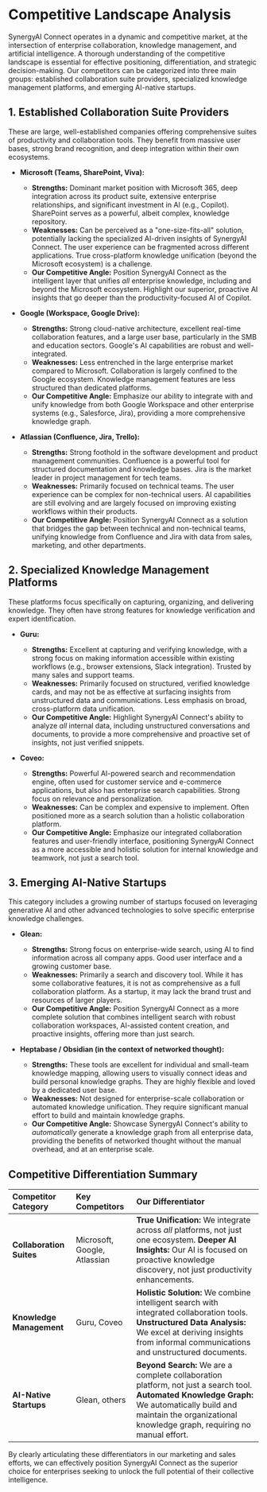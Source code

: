 # Competitive Landscape Analysis

SynergyAI Connect operates in a dynamic and competitive market, at the intersection of enterprise collaboration, knowledge management, and artificial intelligence. A thorough understanding of the competitive landscape is essential for effective positioning, differentiation, and strategic decision-making. Our competitors can be categorized into three main groups: established collaboration suite providers, specialized knowledge management platforms, and emerging AI-native startups.

## 1. Established Collaboration Suite Providers

These are large, well-established companies offering comprehensive suites of productivity and collaboration tools. They benefit from massive user bases, strong brand recognition, and deep integration within their own ecosystems.

*   **Microsoft (Teams, SharePoint, Viva):**
    *   **Strengths:** Dominant market position with Microsoft 365, deep integration across its product suite, extensive enterprise relationships, and significant investment in AI (e.g., Copilot). SharePoint serves as a powerful, albeit complex, knowledge repository.
    *   **Weaknesses:** Can be perceived as a "one-size-fits-all" solution, potentially lacking the specialized AI-driven insights of SynergyAI Connect. The user experience can be fragmented across different applications. True cross-platform knowledge unification (beyond the Microsoft ecosystem) is a challenge.
    *   **Our Competitive Angle:** Position SynergyAI Connect as the intelligent layer that unifies *all* enterprise knowledge, including and beyond the Microsoft ecosystem. Highlight our superior, proactive AI insights that go deeper than the productivity-focused AI of Copilot.

*   **Google (Workspace, Google Drive):**
    *   **Strengths:** Strong cloud-native architecture, excellent real-time collaboration features, and a large user base, particularly in the SMB and education sectors. Google's AI capabilities are robust and well-integrated.
    *   **Weaknesses:** Less entrenched in the large enterprise market compared to Microsoft. Collaboration is largely confined to the Google ecosystem. Knowledge management features are less structured than dedicated platforms.
    *   **Our Competitive Angle:** Emphasize our ability to integrate with and unify knowledge from both Google Workspace and other enterprise systems (e.g., Salesforce, Jira), providing a more comprehensive knowledge graph.

*   **Atlassian (Confluence, Jira, Trello):**
    *   **Strengths:** Strong foothold in the software development and product management communities. Confluence is a powerful tool for structured documentation and knowledge bases. Jira is the market leader in project management for tech teams.
    *   **Weaknesses:** Primarily focused on technical teams. The user experience can be complex for non-technical users. AI capabilities are still evolving and are largely focused on improving existing workflows within their products.
    *   **Our Competitive Angle:** Position SynergyAI Connect as a solution that bridges the gap between technical and non-technical teams, unifying knowledge from Confluence and Jira with data from sales, marketing, and other departments.

## 2. Specialized Knowledge Management Platforms

These platforms focus specifically on capturing, organizing, and delivering knowledge. They often have strong features for knowledge verification and expert identification.

*   **Guru:**
    *   **Strengths:** Excellent at capturing and verifying knowledge, with a strong focus on making information accessible within existing workflows (e.g., browser extensions, Slack integration). Trusted by many sales and support teams.
    *   **Weaknesses:** Primarily focused on structured, verified knowledge cards, and may not be as effective at surfacing insights from unstructured data and communications. Less emphasis on broad, cross-platform data unification.
    *   **Our Competitive Angle:** Highlight SynergyAI Connect's ability to analyze *all* internal data, including unstructured conversations and documents, to provide a more comprehensive and proactive set of insights, not just verified snippets.

*   **Coveo:**
    *   **Strengths:** Powerful AI-powered search and recommendation engine, often used for customer service and e-commerce applications, but also has enterprise search capabilities. Strong focus on relevance and personalization.
    *   **Weaknesses:** Can be complex and expensive to implement. Often positioned more as a search solution than a holistic collaboration platform.
    *   **Our Competitive Angle:** Emphasize our integrated collaboration features and user-friendly interface, positioning SynergyAI Connect as a more accessible and holistic solution for internal knowledge and teamwork, not just a search tool.

## 3. Emerging AI-Native Startups

This category includes a growing number of startups focused on leveraging generative AI and other advanced technologies to solve specific enterprise knowledge challenges.

*   **Glean:**
    *   **Strengths:** Strong focus on enterprise-wide search, using AI to find information across all company apps. Good user interface and a growing customer base.
    *   **Weaknesses:** Primarily a search and discovery tool. While it has some collaborative features, it is not as comprehensive as a full collaboration platform. As a startup, it may lack the brand trust and resources of larger players.
    *   **Our Competitive Angle:** Position SynergyAI Connect as a more complete solution that combines intelligent search with robust collaboration workspaces, AI-assisted content creation, and proactive insights, offering more than just search.

*   **Heptabase / Obsidian (in the context of networked thought):**
    *   **Strengths:** These tools are excellent for individual and small-team knowledge mapping, allowing users to visually connect ideas and build personal knowledge graphs. They are highly flexible and loved by a dedicated user base.
    *   **Weaknesses:** Not designed for enterprise-scale collaboration or automated knowledge unification. They require significant manual effort to build and maintain knowledge graphs.
    *   **Our Competitive Angle:** Showcase SynergyAI Connect's ability to *automatically* generate a knowledge graph from all enterprise data, providing the benefits of networked thought without the manual overhead, and at an enterprise scale.

## Competitive Differentiation Summary

| Competitor Category           | Key Competitors          | Our Differentiator                                                                                                                                                           |
| :---------------------------- | :----------------------- | :--------------------------------------------------------------------------------------------------------------------------------------------------------------------------- |
| **Collaboration Suites**      | Microsoft, Google, Atlassian | **True Unification:** We integrate across *all* platforms, not just one ecosystem. **Deeper AI Insights:** Our AI is focused on proactive knowledge discovery, not just productivity enhancements. |
| **Knowledge Management**      | Guru, Coveo              | **Holistic Solution:** We combine intelligent search with integrated collaboration tools. **Unstructured Data Analysis:** We excel at deriving insights from informal communications and unstructured documents. |
| **AI-Native Startups**        | Glean, others            | **Beyond Search:** We are a complete collaboration platform, not just a search tool. **Automated Knowledge Graph:** We automatically build and maintain the organizational knowledge graph, requiring no manual effort. |

By clearly articulating these differentiators in our marketing and sales efforts, we can effectively position SynergyAI Connect as the superior choice for enterprises seeking to unlock the full potential of their collective intelligence.

